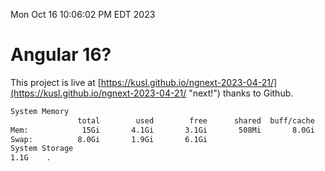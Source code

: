 Mon Oct 16 10:06:02 PM EDT 2023

# Angular 16?


This project is live at [https://kusl.github.io/ngnext-2023-04-21/](https://kusl.github.io/ngnext-2023-04-21/ "next!") thanks to Github.

```bash
System Memory
               total        used        free      shared  buff/cache   available
Mem:            15Gi       4.1Gi       3.1Gi       508Mi       8.0Gi        10Gi
Swap:          8.0Gi       1.9Gi       6.1Gi
System Storage
1.1G	.
```
